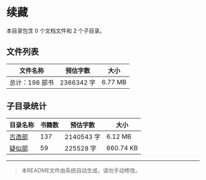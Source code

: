 # 续藏

本目录包含 0 个文档文件和 2 个子目录。

## 文件列表

| 文件名称 | 预估字数 | 大小 |
|---------|---------|------|
| 总计：198 部书 | 2366342 字 | 6.77 MB |

## 子目录统计

| 目录名称 | 书籍数 | 预估字数 | 大小 |
|---------|--------|----------|------|
| [古逸部](佛藏/大藏经/续藏/古逸部/README.md) | 137 | 2140543 字 | 6.12 MB |
| [疑似部](佛藏/大藏经/续藏/疑似部/README.md) | 59 | 225528 字 | 660.74 KB |

---

> 本README文件由系统自动生成，请勿手动修改。
